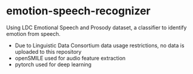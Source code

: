 # emotion-speech-recognizer
Using LDC Emotional Speech and Prosody dataset, a classifier to identify emotion from speech.
- Due to Linguistic Data Consortium data usage restrictions, no data is uploaded to this repository
- openSMILE used for audio feature extraction
- pytorch used for deep learning
